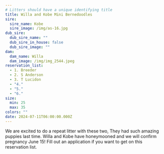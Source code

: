 ```yaml
---
# Litters should have a unique identifying title
title: Willa and Kobe Mini Bernedoodles
sire:
  sire_name: Kobe
  sire_image: /img/as-16.jpg
dub_sire:
  dub_sire_name: ""
  dub_sire_in_house: false
  dub_sire_image: ""
dam:
  dam_name: Willa
  dam_image: /img/img_2544.jpeg
reservation_list:
  - 1. Breeder
  - 2. S Anderson
  - 3. T Lucidon
  - "4."
  - "5."
  - "6."
size:
  min: 25
  max: 35
colors: ""
date: 2024-07-11T06:00:00.000Z
---
```

W﻿e are excited to do a repeat litter with these two, They had such amazing puppies last time. Willa and Kobe have honeymooned and we will confirm pregnancy June 15! Fill out an application if you want to get on this reservation list.